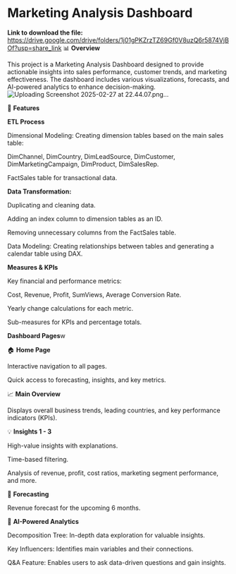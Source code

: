 # Marketing Analysis Dashboard
**Link to download the file:**
  https://drive.google.com/drive/folders/1j01gPKZrzTZ69Gf0V8uzQ6r5874VjBOf?usp=share_link
📊 **Overview**

This project is a Marketing Analysis Dashboard designed to provide actionable insights into sales performance, customer trends, and marketing effectiveness. The dashboard includes various visualizations, forecasts, and AI-powered analytics to enhance decision-making.
![Uploading Screenshot 2025-02-27 at 22.44.07.png…]()

🚀 **Features**

**ETL Process**

Dimensional Modeling: Creating dimension tables based on the main sales table:

DimChannel, DimCountry, DimLeadSource, DimCustomer, DimMarketingCampaign, DimProduct, DimSalesRep.

FactSales table for transactional data.

**Data Transformation:**

Duplicating and cleaning data.

Adding an index column to dimension tables as an ID.

Removing unnecessary columns from the FactSales table.

Data Modeling: Creating relationships between tables and generating a calendar table using DAX.

**Measures & KPIs**

Key financial and performance metrics:

Cost, Revenue, Profit, SumViews, Average Conversion Rate.

Yearly change calculations for each metric.

Sub-measures for KPIs and percentage totals.

**Dashboard Pages**w

🏠 **Home Page**

Interactive navigation to all pages.

Quick access to forecasting, insights, and key metrics.

📈 **Main Overview**

Displays overall business trends, leading countries, and key performance indicators (KPIs).

💡 **Insights 1 - 3**

High-value insights with explanations.

Time-based filtering.

Analysis of revenue, profit, cost ratios, marketing segment performance, and more.

🔮 **Forecasting**

Revenue forecast for the upcoming 6 months.

🤖 **AI-Powered Analytics**

Decomposition Tree: In-depth data exploration for valuable insights.

Key Influencers: Identifies main variables and their connections.

Q&A Feature: Enables users to ask data-driven questions and gain insights.
